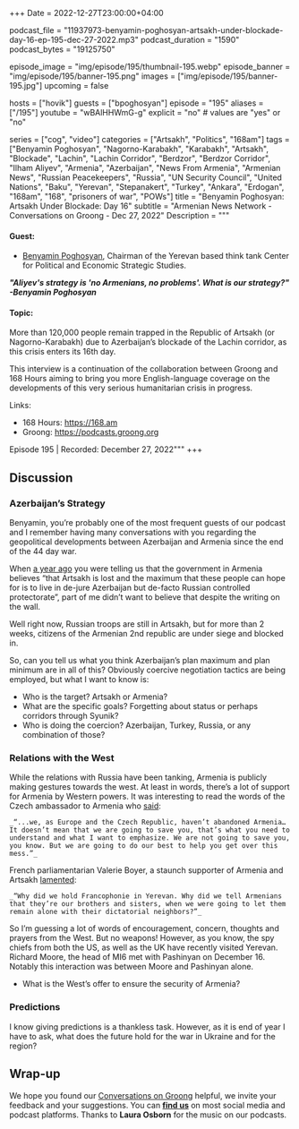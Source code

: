 +++
Date = 2022-12-27T23:00:00+04:00

podcast_file = "11937973-benyamin-poghosyan-artsakh-under-blockade-day-16-ep-195-dec-27-2022.mp3"
podcast_duration = "1590"
podcast_bytes = "19125750"

episode_image = "img/episode/195/thumbnail-195.webp"
episode_banner = "img/episode/195/banner-195.png"
images = ["img/episode/195/banner-195.jpg"]
upcoming = false

hosts = ["hovik"]
guests = ["bpoghosyan"]
episode = "195"
aliases = ["/195"]
youtube = "wBAlHHWmG-g"
explicit = "no" # values are "yes" or "no"

series = ["cog", "video"]
categories = ["Artsakh", "Politics", "168am"]
tags = ["Benyamin Poghosyan", "Nagorno-Karabakh", "Karabakh", "Artsakh", "Blockade", "Lachin", "Lachin Corridor", "Berdzor", "Berdzor Corridor", "Ilham Aliyev", "Armenia", "Azerbaijan", "News From Armenia", "Armenian News", "Russian Peacekeepers", "Russia", "UN Security Council", "United Nations", "Baku", "Yerevan", "Stepanakert", "Turkey", "Ankara", "Erdogan", "168am", "168", "prisoners of war", "POWs"]
title = "Benyamin Poghosyan: Artsakh Under Blockade: Day 16"
subtitle = "Armenian News Network - Conversations on Groong - Dec 27, 2022"
Description = """

#### Guest:
* [Benyamin Poghosyan](/guest/bpoghosyan), Chairman of the Yerevan based think tank Center for Political and Economic Strategic Studies.

***"Aliyev's strategy is 'no Armenians, no problems'. What is our strategy?" -Benyamin Poghosyan***

#### Topic:

More than 120,000 people remain trapped in the Republic of Artsakh (or Nagorno-Karabakh) due to Azerbaijan’s blockade of the Lachin corridor, as this crisis enters its 16th day.

This interview is a continuation of the collaboration between Groong and 168 Hours aiming to bring you more English-language coverage on the developments of this very serious humanitarian crisis in progress.

Links:
  - 168 Hours: https://168.am
  - Groong: https://podcasts.groong.org

Episode 195 | Recorded: December 27, 2022"""
+++



## Discussion


### Azerbaijan’s Strategy

Benyamin, you’re probably one of the most frequent guests of our podcast and I remember having many conversations with you regarding the geopolitical developments between Azerbaijan and Armenia since the end of the 44 day war.

When [a year ago](https://podcasts.groong.org/106-zoom-for-democracy-domestic-regional-politics-artsakh-independence-at-30-ep-106-dec-12-2021/) you were telling us that the government in Armenia believes “that Artsakh is lost and the maximum that these people can hope for is to live in de-jure Azerbaijan but de-facto Russian controlled protectorate”, part of me didn’t want to believe that despite the writing on the wall.

Well right now, Russian troops are still in Artsakh, but for more than 2 weeks, citizens of the Armenian 2nd republic are under siege and blocked in.

So, can you tell us what you think Azerbaijan’s plan maximum and plan minimum are in all of this? Obviously coercive negotiation tactics are being employed, but what I want to know is:



* Who is the target? Artsakh or Armenia?
* What are the specific goals? Forgetting about status or perhaps corridors through Syunik? 
* Who is doing the coercion? Azerbaijan, Turkey, Russia, or any combination of those?


### Relations with the West

While the relations with Russia have been tanking, Armenia is publicly making gestures towards the west. At least in words, there’s a lot of support for Armenia by Western powers. It was interesting to read the words of the Czech ambassador to Armenia who [said](https://www.azatutyun.am/a/32187660.html):

    _“...we, as Europe and the Czech Republic, haven’t abandoned Armenia…It doesn’t mean that we are going to save you, that’s what you need to understand and what I want to emphasize. We are not going to save you, you know. But we are going to do our best to help you get over this mess.”_

French parliamentarian Valerie Boyer, a staunch supporter of Armenia and Artsakh [lamented](https://www.youtube.com/watch?v=C-Th7o62_FI):

    _“Why did we hold Francophonie in Yerevan. Why did we tell Armenians that they’re our brothers and sisters, when we were going to let them remain alone with their dictatorial neighbors?”_

So I’m guessing a lot of words of encouragement, concern, thoughts and prayers from the West. But no weapons! However, as you know, the spy chiefs from both the US, as well as the UK have recently visited Yerevan. Richard Moore, the head of MI6 met with Pashinyan on December 16. Notably this interaction was between Moore and Pashinyan alone.

* What is the West’s offer to ensure the security of Armenia?

### Predictions

I know giving predictions is a thankless task. However, as it is end of year I have to ask, what does the future hold for the war in Ukraine and for the region? 


## Wrap-up

We hope you found our [Conversations on Groong](/series/cog/) helpful, we invite your feedback and your suggestions. You can [**find us**](https://linktr.ee/groong) on most social media and podcast platforms. Thanks to **Laura Osborn** for the music on our podcasts.
